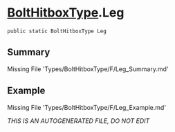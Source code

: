 # [BoltHitboxType](Types/BoltHitboxType.md).Leg
`public static BoltHitboxType Leg`
## Summary
Missing File 'Types/BoltHitboxType/F/Leg_Summary.md'
## Example
Missing File 'Types/BoltHitboxType/F/Leg_Example.md'

*THIS IS AN AUTOGENERATED FILE, DO NOT EDIT*
